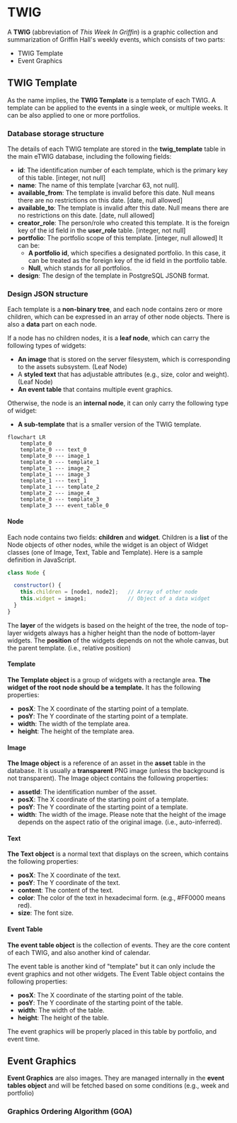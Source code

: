 # TWIG

A **TWIG** (abbreviation of *This Week In Griffin*) is a graphic collection and summarization of Griffin Hall's weekly events, which consists of two parts:

- TWIG Template
- Event Graphics

## TWIG Template

As the name implies, the **TWIG Template** is a template of each TWIG. A template can be applied to the events in a single week, or multiple weeks. It can be also applied to one or more portfolios.

### Database storage structure

The details of each TWIG template are stored in the **twig_template** table in the main eTWIG database, including the following fields:

- **id**: The identification number of each template, which is the primary key of this table. [integer, not null]
- **name**: The name of this template [varchar 63, not null].
- **available_from**: The template is invalid before this date. Null means there are no restrictions on this date. [date, null allowed]
- **available_to**: The template is invalid after this date. Null means there are no restrictions on this date. [date, null allowed]
- **creator_role**: The person/role who created this template. It is the foreign key of the id field in the **user_role** table. [integer, not null]
- **portfolio**: The portfolio scope of this template. [integer, null allowed] It can be:
  - **A portfolio id**, which specifies a designated portfolio. In this case, it can be treated as the foreign key of the id field in the portfolio table.
  - **Null**, which stands for all portfolios.
- **design**: The design of the template in PostgreSQL JSONB format.

### Design JSON structure

Each template is a **non-binary tree**, and each node contains zero or more children, which can be expressed in an array of other node objects. There is also a **data** part on each node.

If a node has no children nodes, it is a **leaf node**, which can carry the following types of widgets:

- **An image** that is stored on the server filesystem, which is corresponding to the assets subsystem. (Leaf Node)
- A **styled text** that has adjustable attributes (e.g., size, color and weight). (Leaf Node)
- **An event table** that contains multiple event graphics.

Otherwise, the node is an **internal node**, it can only carry the following type of widget:

- **A sub-template** that is a smaller version of the TWIG template.

```mermaid
flowchart LR
    template_0
    template_0 --- text_0
    template_0 --- image_1
    template_0 --- template_1
    template_1 --- image_2
    template_1 --- image_3
    template_1 --- text_1
    template_1 --- template_2
    template_2 --- image_4
    template_0 --- template_3
    template_3 --- event_table_0
```

#### Node

Each node contains two fields: **children** and **widget**. Children is a **list** of the Node objects of other nodes, while the widget is an object of Widget classes (one of Image, Text, Table and Template). Here is a sample definition in JavaScript.

``` js
class Node {

  constructor() {
    this.children = [node1, node2];   // Array of other node
    this.widget = image1;             // Object of a data widget
  }
}
```

The **layer** of the widgets is based on the height of the tree, the node of top-layer widgets always has a higher height than the node of bottom-layer widgets. The **position** of the widgets depends on not the whole canvas, but the parent template. (i.e., relative position)

#### Template

**The Template object** is a group of widgets with a rectangle area. **The widget of the root node should be a template.** It has the following properties:

- **posX**: The X coordinate of the starting point of a template.
- **posY**: The Y coordinate of the starting point of a template.
- **width**: The width of the template area.
- **height**: The height of the template area.

#### Image

**The Image object** is a reference of an asset in the **asset** table in the database. It is usually a **transparent** PNG image (unless the background is not transparent). The Image object contains the following properties:

- **assetId**: The identification number of the asset.
- **posX**: The X coordinate of the starting point of a template.
- **posY**: The Y coordinate of the starting point of a template.
- **width**: The width of the image. Please note that the height of the image depends on the aspect ratio of the original image. (i.e., auto-inferred).

#### Text

**The Text object** is a normal text that displays on the screen, which contains the following properties:

- **posX**: The X coordinate of the text.
- **posY**: The Y coordinate of the text.
- **content**: The content of the text.
- **color**: The color of the text in hexadecimal form. (e.g., #FF0000 means red).
- **size**: The font size.

#### Event Table

**The event table object** is the collection of events. They are the core content of each TWIG, and also another kind of calendar.

The event table is another kind of "template" but it can only include the event graphics and not other widgets. The Event Table object contains the following properties:

- **posX**: The X coordinate of the starting point of the table.
- **posY**: The Y coordinate of the starting point of the table.
- **width**: The width of the table.
- **height**: The height of the table.

The event graphics will be properly placed in this table by portfolio, and event time.

## Event Graphics

**Event Graphics** are also images. They are managed internally in the **event tables object**  and will be fetched based on some conditions (e.g., week and portfolio)

### Graphics Ordering Algorithm (GOA)
